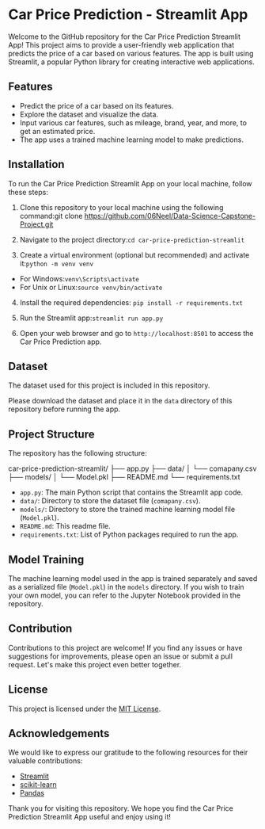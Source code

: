 # Car Price Prediction - Streamlit App

Welcome to the GitHub repository for the Car Price Prediction Streamlit App! This project aims to provide a user-friendly web application that predicts the price of a car based on various features. The app is built using Streamlit, a popular Python library for creating interactive web applications.

## Features

- Predict the price of a car based on its features.
- Explore the dataset and visualize the data.
- Input various car features, such as mileage, brand, year, and more, to get an estimated price.
- The app uses a trained machine learning model to make predictions.

## Installation

To run the Car Price Prediction Streamlit App on your local machine, follow these steps:

1. Clone this repository to your local machine using the following command:git clone https://github.com/06Neel/Data-Science-Capstone-Project.git

2. Navigate to the project directory:`cd car-price-prediction-streamlit`

3. Create a virtual environment (optional but recommended) and activate it:`python -m venv venv`
- For Windows:`venv\Scripts\activate`
- For Unix or Linux:`source venv/bin/activate`

4. Install the required dependencies: `pip install -r requirements.txt`

5. Run the Streamlit app:`streamlit run app.py`

6. Open your web browser and go to `http://localhost:8501` to access the Car Price Prediction app.

## Dataset

The dataset used for this project is included in this repository. 

Please download the dataset and place it in the `data` directory of this repository before running the app.

## Project Structure

The repository has the following structure:

car-price-prediction-streamlit/
├── app.py
├── data/
│ └── comapany.csv
├── models/
│ └── Model.pkl
├── README.md
└── requirements.txt


- `app.py`: The main Python script that contains the Streamlit app code.
- `data/`: Directory to store the dataset file (`comapany.csv`).
- `models/`: Directory to store the trained machine learning model file (`Model.pkl`).
- `README.md`: This readme file.
- `requirements.txt`: List of Python packages required to run the app.

## Model Training

The machine learning model used in the app is trained separately and saved as a serialized file (`Model.pkl`) in the `models` directory. If you wish to train your own model, you can refer to the Jupyter Notebook provided in the repository.

## Contribution

Contributions to this project are welcome! If you find any issues or have suggestions for improvements, please open an issue or submit a pull request. Let's make this project even better together.

## License

This project is licensed under the [MIT License](LICENSE).

## Acknowledgements

We would like to express our gratitude to the following resources for their valuable contributions:

- [Streamlit](https://www.streamlit.io/)
- [scikit-learn](https://scikit-learn.org/)
- [Pandas](https://pandas.pydata.org/)

Thank you for visiting this repository. We hope you find the Car Price Prediction Streamlit App useful and enjoy using it!
